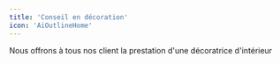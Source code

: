 ```yaml
---
title: 'Conseil en décoration'
icon: 'AiOutlineHome'
---
```


Nous offrons à tous nos client la prestation d'une décoratrice d'intérieur
